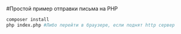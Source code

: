 #Простой пример отправки письма на PHP

```bash
composer install
php index.php #Либо перейти в браузере, если поднят http сервер
```